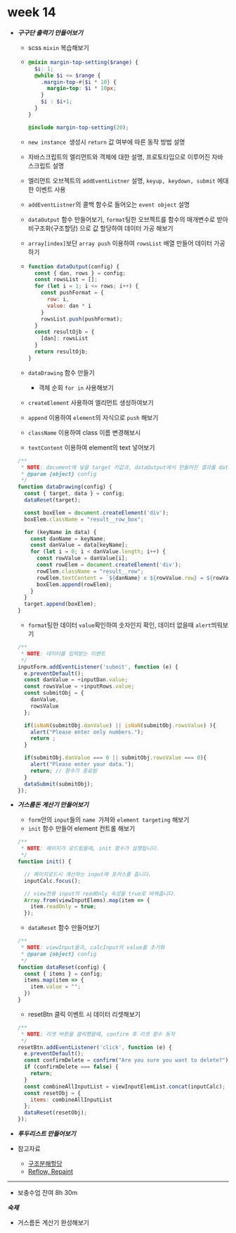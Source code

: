 # week 14

+ ***구구단 출력기 만들어보기***

  + scss `mixin` 복습해보기

  + ```scss
    @mixin margin-top-setting($range) {
      $i: 1;
      @while $i <= $range {
        .margin-top-#{$i * 10} {
          margin-top: $i * 10px;
        }
        $i : $i+1;
      }
    }
    
    @include margin-top-setting(20);
    ```

  + `new instance `생성시 `return` 값 여부에 따른 동작 방법 설명

  + 자바스크립트의 엘리먼트와 객체에 대한 설명, 프로토타입으로 이루어진 자바스크립트 설명

  + 엘리먼트 오브젝트의 `addEventListner` 설명, `keyup, keydown, submit` 에대한 이벤트 사용

  + `addEventListner`의 콜백 함수로 들어오는 `event object` 설명

  + `dataOutput` 함수 만들어보기, `format`팅한 오브젝트를 함수의 매개변수로 받아 비구조화(구조할당) 으로 값 할당하여 데이터 가공 해보기

  + `array[index]`보단 `array push` 이용하여 `rowsList` 배열 만들어 데이터 가공하기

  + ```js
    function dataOutput(config) {
      const { dan, rows } = config;
      const rowsList = [];
      for (let i = 1; i <= rows; i++) {
        const pushFormat = {
          row: i,
          value: dan * i
        }
        rowsList.push(pushFormat);
      }
      const resultOjb = {
        [dan]: rowsList
      }
      return resultOjb;
    }
    
    ```

  + `dataDrawing` 함수 만들기

    +  객체 순회 `for in` 사용해보기

  + `createElement` 사용하여 엘리먼트 생성하여보기

  + `append` 이용하여 `element`의 자식으로 `push` 해보기

  + `className` 이용하여 class 이름 변경해보시

  + `textContent` 이용하여 element의 text 넣어보기

  ```js
  /**
   * NOTE: document에 넣을 target 키값과, dataOutput에서 만들어진 결과를 data 키값으로 넣습니다.
   * @param {object} config 
   */
  function dataDrawing(config) {
    const { target, data } = config;
    dataReset(target);
  
    const boxElem = document.createElement('div');
    boxElem.className = "result__row_box";
  
    for (keyName in data) {
      const danName = keyName;
      const danValue = data[keyName];
      for (let i = 0; i < danValue.length; i++) {
        const rowValue = danValue[i];
        const rowElem = document.createElement('div');
        rowElem.className = "result__row";
        rowElem.textContent = `${danName} x ${rowValue.row} = ${rowValue.value}`;
        boxElem.append(rowElem);
      }
    }
    target.append(boxElem);
  }
  ```

  

  + `format`팅한 데이터 `value`확인하여 숫자인지 확인, 데이터 없을때 `alert`띄워보기

  ```js
  /**
   * NOTE: 데이터를 입력받는 이벤트
   */
  inputForm.addEventListener('submit', function (e) {
    e.preventDefault();
    const danValue = +inputDan.value;
    const rowsValue = +inputRows.value;
    const submitObj = {
      danValue, 
      rowsValue
    };
  
    if(isNaN(submitObj.danValue) || isNaN(submitObj.rowsValue) ){
      alert("Please enter only numbers.");
      return ;
    }
  
    if(submitObj.danValue === 0 || submitObj.rowsValue === 0){
      alert("Please enter your data.");
      return; // 함수가 종료됨
    }
    dataSubmit(submitObj);
  });
  ```

  

  

+ ***거스름돈 계산기 만들어보기***

  + `form`안의 `input`들의 `name `가져와 `element targeting` 해보기
  + `init` 함수 만들어 element 컨트롤 해보기

  ```js
  /**
   * NOTE: 페이지가 로드됬을때, init 함수가 실행됩니다.
   */
  function init() {
  
    // 페이지로드시 계산하는 input에 포커스를 줍니다.
    inputCalc.focus();
  
    // view전용 input의 readOnly 속성을 true로 바꿔줍니다.
    Array.from(viewInputElems).map(item => {
      item.readOnly = true;
    });
  
  ```

  

  + `dataReset` 함수 만들어보기

  ```js
  /**
   * NOTE: viewInput들과, calcInput의 value를 초기화
   * @param {object} config 
   */
  function dataReset(config) {
    const { items } = config;
    items.map(item => {
      item.value = "";
    })
  }
  ```

  + resetBtn 클릭 이벤트 시 데이터 리셋해보기

  ```js
  /**
   * NOTE: 리셋 버튼을 클릭했을때, confirm 후 리셋 함수 동작
   */
  resetBtn.addEventListener('click', function (e) {
    e.preventDefault();
    const confirmDelete = confirm("Are you sure you want to delete?");
    if (confirmDelete === false) {
      return;
    }
    const combineAllInputList = viewInputElemList.concat(inputCalc);
    const resetObj = {
      items: combineAllInputList
    };
    dataReset(resetObj);
  });
  ```

  

+ ***투두리스트 만들어보기***



+ 참고자료
  + [구조분해할당](https://developer.mozilla.org/ko/docs/Web/JavaScript/Reference/Operators/Destructuring_assignment)
  + [Reflow, Repaint](https://webclub.tistory.com/346)





<hr>

+ 보충수업 잔여 8h 30m



***숙제***

+ 거스름돈 계산기 완성해보기